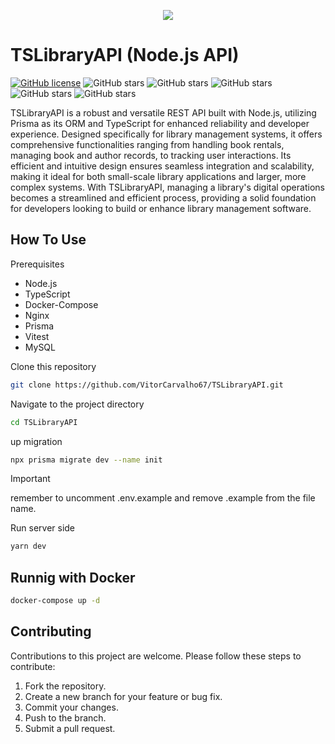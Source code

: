 <p align="center">
  <img src="https://github.com/VitorCarvalho67/TSLibraryAPI/assets/102667323/9c5f0a73-cba5-43b1-bf83-4059144a6f1c" />
</p>


# TSLibraryAPI (Node.js API)

[![GitHub license](https://img.shields.io/github/license/vitorcarvalho67/TSLibraryAPI)](vitorcarvalho67/TSLibraryAPI/blob/master/LICENSE) ![GitHub stars](https://img.shields.io/github/stars/vitorcarvalho67/TSLibraryAPI) ![GitHub stars](https://img.shields.io/github/languages/count/vitorcarvalho67/TSLibraryAPI) ![GitHub stars](https://img.shields.io/github/languages/top/vitorcarvalho67/TSLibraryAPI) ![GitHub stars](https://img.shields.io/github/repo-size/vitorcarvalho67/TSLibraryAPI) ![GitHub stars](https://img.shields.io/github/languages/code-size/vitorcarvalho67/TSLibraryAPI)

TSLibraryAPI is a robust and versatile REST API built with Node.js, utilizing Prisma as its ORM and TypeScript for enhanced reliability and developer experience. Designed specifically for library management systems, it offers comprehensive functionalities ranging from handling book rentals, managing book and author records, to tracking user interactions. Its efficient and intuitive design ensures seamless integration and scalability, making it ideal for both small-scale library applications and larger, more complex systems. With TSLibraryAPI, managing a library's digital operations becomes a streamlined and efficient process, providing a solid foundation for developers looking to build or enhance library management software.

## How To Use
Prerequisites
- Node.js
- TypeScript
- Docker-Compose
- Nginx
- Prisma
- Vitest
- MySQL

Clone this repository
```bash
git clone https://github.com/VitorCarvalho67/TSLibraryAPI.git
```

Navigate to the project directory
```bash
cd TSLibraryAPI
```

up migration
```bash
npx prisma migrate dev --name init
```

>[!IMPORTANT]
> remember to uncomment .env.example and remove .example from the file name.

Run server side
```bash
yarn dev
```

## Runnig with Docker

```bash
docker-compose up -d
```

## Contributing
Contributions to this project are welcome. Please follow these steps to contribute:

1. Fork the repository.
2. Create a new branch for your feature or bug fix.
3. Commit your changes.
4. Push to the branch.
5. Submit a pull request.
